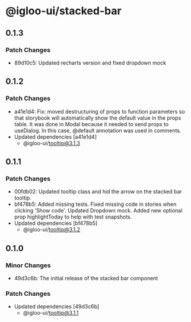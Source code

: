 # @igloo-ui/stacked-bar

## 0.1.3

### Patch Changes

- 89d10c5: Updated recharts version and fixed dropdown mock

## 0.1.2

### Patch Changes

- a41e1d4: Fix: moved destructuring of props to function parameters so that storybook will automatically show the default value in the props table. It was done in Modal because it needed to send props to useDialog. In this case, @default annotation was used in comments.
- Updated dependencies [a41e1d4]
  - @igloo-ui/tooltip@3.1.3

## 0.1.1

### Patch Changes

- 00fdb02: Updated tooltip class and hid the arrow on the stacked bar tooltip.
- bf478b5: Added missing tests. Fixed missing code in stories when clicking 'Show code'. Updated Dropdown mock. Added new optional prop highlightToday to help with test snapshots.
- Updated dependencies [bf478b5]
  - @igloo-ui/tooltip@3.1.2

## 0.1.0

### Minor Changes

- 49d3c6b: The initial release of the stacked bar component

### Patch Changes

- Updated dependencies [49d3c6b]
  - @igloo-ui/tooltip@3.1.1
